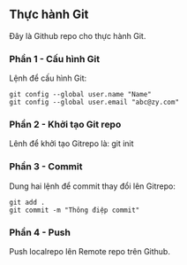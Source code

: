 ## Thực hành Git
Đây là Github repo cho thực hành Git.
### Phần 1 - Cấu hình Git
Lệnh để cấu hình Git:
```
git config --global user.name "Name"
git config --global user.email "abc@zy.com"
```
### Phần 2 - Khởi tạo Git repo
Lênh để khởi tạo Gitrepo là: git init
### Phần 3 - Commit
Dung hai lệnh để commit thay đổi lên Gitrepo:
```
git add .
git commit -m "Thông điệp commit"
```
### Phần 4 - Push
Push localrepo lên Remote repo trên Github.
